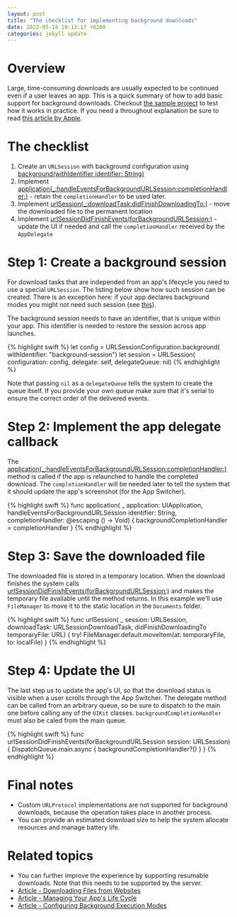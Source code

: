 ```yaml
---
layout: post
title: "The checklist for implementing background downloads"
date: 2022-05-18 10:13:17 +0200
categories: jekyll update
---
```


# Overview

Large, time-consuming downloads are usually expected to be continued even if a user leaves an app.
This is a quick summary of how to add basic support for background downloads.
Checkout [the sample project][sample-project] to test how it works in practice.
If you need a throughout explanation be sure to read [this article by Apple][apple-doc].

# The checklist

1. Create an `URLSession` with background configuration using [background(withIdentifier identifier: String)][background-with-identifier]
1. Implement [application(\_:handleEventsForBackgroundURLSession:completionHandler:)][application-handle-events] - retain the `completionHandler` to be used later.
1. Implement [urlSession(\_:downloadTask:didFinishDownloadingTo:)][url-session-did-finish-downloading] - move the downloaded file to the permanent location
1. Implement [urlSessionDidFinishEvents(forBackgroundURLSession:)][url-session-did-finish-events] - update the UI if needed and call the `completionHandler` received by the `AppDelegate`

# Step 1: Create a background session

For download tasks that are independed from an app's lifecycle you need to use a special `URLSession`.
The listing below show how such session can be created.
There is an exception here: if your app declares background modes you might not need such session (see [this][apple-doc]).

The background session needs to have an identifier, that is unique within your app.
This identifier is needed to restore the session across app launches.

<!-- prettier-ignore-start -->
{% highlight swift %}
let config = URLSessionConfiguration.background(
  withIdentifier: "background-session")
let session = URLSession(
  configuration: config, delegate: self, delegateQueue: nil)
{% endhighlight %}
<!-- prettier-ignore-end -->

Note that passing `nil` as a `delegateQueue` tells the system to create the queue itself.
If you provide your own queue make sure that it's serial to ensure the correct order of the delivered events.

# Step 2: Implement the app delegate callback

The [application(\_:handleEventsForBackgroundURLSession:completionHandler:)][application-handle-events] method is called if the app is relaunched to handle the completed download.
The `completionHandler` will be needed later to tell the system that it should update the app's screenshot (for the App Switcher).

<!-- prettier-ignore-start -->
{% highlight swift %}
func application(
  _ application: UIApplication,
  handleEventsForBackgroundURLSession identifier: String,
  completionHandler: @escaping () -> Void)
{
  backgroundCompletionHandler = completionHandler
}
{% endhighlight %}
<!-- prettier-ignore-end -->

# Step 3: Save the downloaded file

The downloaded file is stored in a temporary location.
When the download finishes the system calls [urlSessionDidFinishEvents(forBackgroundURLSession:)][url-session-did-finish-events] and makes the temporary file available until the method returns.
In this example we'll use `FileManager` to move it to the static location in the `Documents` folder.

<!-- prettier-ignore-start -->
{% highlight swift %}
func urlSession(
  _ session: URLSession,
  downloadTask: URLSessionDownloadTask,
  didFinishDownloadingTo temporaryFile: URL)
{
  try! FileManager.default.moveItem(at: temporaryFile, to: localFile)
}
{% endhighlight %}
<!-- prettier-ignore-end -->

# Step 4: Update the UI

The last step us to update the app's UI, so that the download status is visible when a user scrolls through the App Switcher.
The delegate method can be called from an arbitrary queue, so be sure to dispatch to the main one before calling any of the `UIKit` classes.
`backgroundCompletionHandler` must also be caled from the main queue.

<!-- prettier-ignore-start -->
{% highlight swift %}
  func urlSessionDidFinishEvents(forBackgroundURLSession session: URLSession) {
    DispatchQueue.main.async {
      backgroundCompletionHandler?()
    }
  }
{% endhighlight %}
<!-- prettier-ignore-end -->

# Final notes

- Custom `URLProtocol` implementations are not supported for background downloads, because the operation takes place in another process.
- You can provide an estimated download size to help the system allocate resources and manage battery life.

# Related topics

- You can further improve the experience by supporting resumable downloads. Note that this needs to be supported by the server.
- [Article - Downloading Files from Websites][download-from-websites]
- [Article - Managing Your App's Life Cycle][app-lifecycle]
- [Article - Configuring Background Execution Modes][background-modes]

[apple-doc]: https://developer.apple.com/documentation/foundation/url_loading_system/downloading_files_in_the_background
[sample-project]: https://github.com
[download-from-websites]: (https://developer.apple.com/documentation/foundation/url_loading_system/downloading_files_from_websites)
[app-lifecycle]: https://developer.apple.com/documentation/uikit/app_and_environment/managing_your_app_s_life_cycle
[background-modes]: https://developer.apple.com/documentation/xcode/configuring-background-execution-modes
[background-with-identifier]: https://developer.apple.com/documentation/foundation/urlsessionconfiguration/1407496-background
[application-handle-events]: https://developer.apple.com/documentation/uikit/uiapplicationdelegate/1622941-application
[url-session-did-finish-events]: https://developer.apple.com/documentation/foundation/urlsessiondelegate/1617185-urlsessiondidfinishevents
[url-session-did-finish-downloading]: https://developer.apple.com/documentation/foundation/urlsessiondelegate/1617185-urlsessiondidfinishevents
